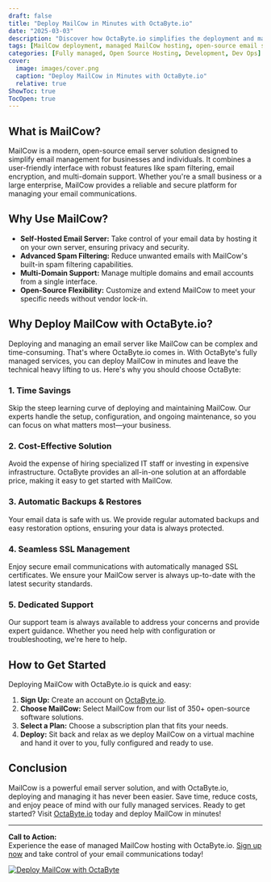 ```yaml
---
draft: false
title: "Deploy MailCow in Minutes with OctaByte.io"
date: "2025-03-03"
description: "Discover how OctaByte.io simplifies the deployment and management of MailCow, a powerful open-source email server solution. Save time, reduce costs, and enjoy seamless email management with OctaByte's fully managed services."
tags: [MailCow deployment, managed MailCow hosting, open-source email server, OctaByte, email server management, cost-effective email hosting, secure email solutions, managed IT services]
categories: [Fully managed, Open Source Hosting, Development, Dev Ops]
cover:
  image: images/cover.png
  caption: "Deploy MailCow in Minutes with OctaByte.io"
  relative: true
ShowToc: true
TocOpen: true
---
```



## What is MailCow?

MailCow is a modern, open-source email server solution designed to simplify email management for businesses and individuals. It combines a user-friendly interface with robust features like spam filtering, email encryption, and multi-domain support. Whether you're a small business or a large enterprise, MailCow provides a reliable and secure platform for managing your email communications.

## Why Use MailCow?

- **Self-Hosted Email Server:** Take control of your email data by hosting it on your own server, ensuring privacy and security.
- **Advanced Spam Filtering:** Reduce unwanted emails with MailCow's built-in spam filtering capabilities.
- **Multi-Domain Support:** Manage multiple domains and email accounts from a single interface.
- **Open-Source Flexibility:** Customize and extend MailCow to meet your specific needs without vendor lock-in.

## Why Deploy MailCow with OctaByte.io?

Deploying and managing an email server like MailCow can be complex and time-consuming. That's where OctaByte.io comes in. With OctaByte's fully managed services, you can deploy MailCow in minutes and leave the technical heavy lifting to us. Here's why you should choose OctaByte:

### 1. **Time Savings**
   Skip the steep learning curve of deploying and maintaining MailCow. Our experts handle the setup, configuration, and ongoing maintenance, so you can focus on what matters most—your business.

### 2. **Cost-Effective Solution**
   Avoid the expense of hiring specialized IT staff or investing in expensive infrastructure. OctaByte provides an all-in-one solution at an affordable price, making it easy to get started with MailCow.

### 3. **Automatic Backups & Restores**
   Your email data is safe with us. We provide regular automated backups and easy restoration options, ensuring your data is always protected.

### 4. **Seamless SSL Management**
   Enjoy secure email communications with automatically managed SSL certificates. We ensure your MailCow server is always up-to-date with the latest security standards.

### 5. **Dedicated Support**
   Our support team is always available to address your concerns and provide expert guidance. Whether you need help with configuration or troubleshooting, we're here to help.

## How to Get Started

Deploying MailCow with OctaByte.io is quick and easy:

1. **Sign Up:** Create an account on [OctaByte.io](https://octabyte.io).
2. **Choose MailCow:** Select MailCow from our list of 350+ open-source software solutions.
3. **Select a Plan:** Choose a subscription plan that fits your needs.
4. **Deploy:** Sit back and relax as we deploy MailCow on a virtual machine and hand it over to you, fully configured and ready to use.

## Conclusion

MailCow is a powerful email server solution, and with OctaByte.io, deploying and managing it has never been easier. Save time, reduce costs, and enjoy peace of mind with our fully managed services. Ready to get started? Visit [OctaByte.io](https://octabyte.io) today and deploy MailCow in minutes!

---

**Call to Action:**  
Experience the ease of managed MailCow hosting with OctaByte.io. [Sign up now](https://octabyte.io) and take control of your email communications today!

[![Deploy MailCow with OctaByte](/images/deploy-on-octabyte.png)](https://octabyte.io/fully-managed-open-source-services/development/dev-ops/mailcow)
